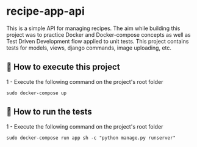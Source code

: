 # recipe-app-api
This is a simple API for managing recipes. The aim while building this project was to practice Docker and Docker-compose concepts as well as Test Driven Development flow applied to unit tests. This project contains tests for models, views, django commands, image uploading, etc.

## :bookmark_tabs: How to execute this project

1 - Execute the following command on the project's root folder
```
sudo docker-compose up
```

## :bookmark_tabs: How to run the tests
1 - Execute the following command on the project's root folder

```
sudo docker-compose run app sh -c "python manage.py runserver"
```

